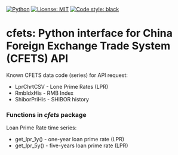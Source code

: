 [![Python](https://img.shields.io/badge/python-v3-brightgreen.svg)](https://www.python.org/)
[![License: MIT](https://img.shields.io/badge/License-MIT-yellow.svg)](https://opensource.org/licenses/MIT)
[![Code style: black](https://img.shields.io/badge/code%20style-black-000000.svg)](https://github.com/psf/black)

# cfets: Python interface for China Foreign Exchange Trade System (CFETS) API

Known CFETS data code (series) for API request:  

- LprChrtCSV - Lone Prime Rates (LPR)
- RmbIdxHis - RMB Index
- ShiborPriHis - SHIBOR history

### Functions in _cfets_ package
Loan Prime Rate time series:
 - get_lpr_1y() - one-year loan prime rate (LPR)
 - get_lpr_5y() - five-years loan prime rate (LPR)
